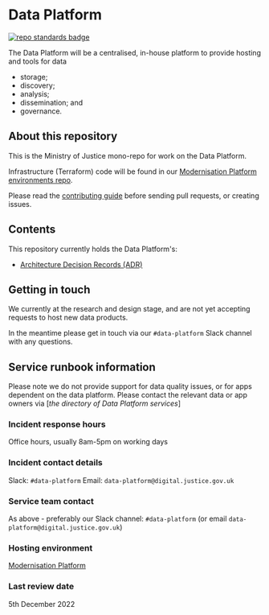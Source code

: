 # Data Platform

[![repo standards badge](https://img.shields.io/badge/dynamic/json?color=blue&style=for-the-badge&logo=github&label=MoJ%20Compliant&query=%24.result&url=https%3A%2F%2Foperations-engineering-reports.cloud-platform.service.justice.gov.uk%2Fapi%2Fv1%2Fcompliant_public_repositories%2Fdata-platform)](https://operations-engineering-reports.cloud-platform.service.justice.gov.uk/public-github-repositories.html#data-platform "Link to report")

The Data Platform will be a centralised, in-house platform to provide hosting and tools for data

* storage;
* discovery;
* analysis;
* dissemination; and
* governance.

## About this repository

This is the Ministry of Justice mono-repo for work on the Data Platform.

Infrastructure (Terraform) code will be found in our [Modernisation Platform environments repo](https://github.com/ministryofjustice/modernisation-platform-environments/tree/main/terraform/environments/data-platform).

Please read the [contributing guide](CONTRIBUTING.md) before sending pull requests,
or creating issues.

## Contents

This repository currently holds the Data Platform's:

- [Architecture Decision Records (ADR)](architecture/decision/README.md)

## Getting in touch

We currently at the research and design stage, and are not yet accepting requests to host new data products.

In the meantime please get in touch via our `#data-platform` Slack channel with any questions.

## Service runbook information

Please note we do not provide support for data quality issues, or for apps dependent on the data platform. Please contact the relevant data or app owners via [*the directory of Data Platform services*]

### Incident response hours

Office hours, usually 8am-5pm on working days

### Incident contact details

Slack: `#data-platform`
Email: `data-platform@digital.justice.gov.uk`

### Service team contact

As above - preferably our Slack channel: `#data-platform` (or email `data-platform@digital.justice.gov.uk`)

### Hosting environment

[Modernisation Platform](https://user-guide.modernisation-platform.service.justice.gov.uk/)

<!-- ### Consumers of this service:

(placeholder)

### **Services consumed by this:**

(placeholder) -->

### Last review date

5th December 2022
